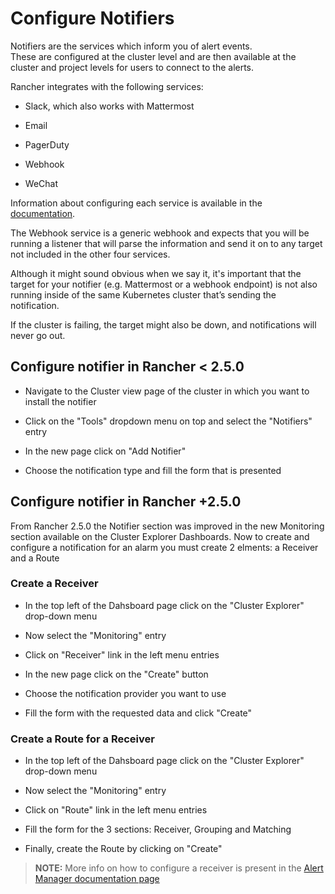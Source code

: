 # Configure Notifiers

Notifiers are the services which inform you of alert events.  
These are configured at the cluster level and are then available at the cluster and
project levels for users to connect to the alerts.

Rancher integrates with the following services:
- Slack, which also works with Mattermost

- Email

- PagerDuty

- Webhook

- WeChat

Information about configuring each service is available in the [documentation](https://rancher.com/docs/rancher/v2.x/en/monitoring-alerting/v2.0.x-v2.4.x/notifiers/).

The Webhook service is a generic webhook and expects that you will be running a listener that will parse the information and send it on to any target not included in the other four services.

Although it might sound obvious when we say it, it's important that the target for your notifier (e.g. Mattermost or a webhook endpoint) is not also running inside of the same Kubernetes cluster that’s sending the notification.

If the cluster is failing, the target might also be down, and notifications will never go out.

## Configure notifier in Rancher < 2.5.0
- Navigate to the Cluster view page of the cluster in which you want to install the notifier

- Click on the "Tools" dropdown menu on top and select the "Notifiers" entry

- In the new page click on "Add Notifier"

- Choose the notification type and fill the form that is presented

## Configure notifier in Rancher +2.5.0
From Rancher 2.5.0 the Notifier section was improved in the new Monitoring section available on the Cluster Explorer Dashboards.
Now to create and configure a notification for an alarm you must create 2 elments: a Receiver and a Route

### Create a Receiver
- In the top left of the Dahsboard page click on the "Cluster Explorer" drop-down menu

- Now select the "Monitoring" entry

- Click on "Receiver" link in the left menu entries

- In the new page click on the "Create" button

- Choose the notification provider you want to use

- Fill the form with the requested data and click "Create"

### Create a Route for a Receiver
- In the top left of the Dahsboard page click on the "Cluster Explorer" drop-down menu

- Now select the "Monitoring" entry

- Click on "Route" link in the left menu entries

- Fill the form for the 3 sections: Receiver, Grouping and Matching

- Finally, create the Route by clicking on "Create"

> **NOTE:** More info on how to configure a receiver is present in the [Alert Manager documentation page](https://rancher.com/docs/rancher/v2.x/en/monitoring-alerting/v2.5/configuration/alertmanager/)
